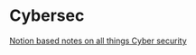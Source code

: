 # Cybersec

[Notion based notes on all things Cyber security](https://economic-staircase-567.notion.site/OSINT-18a790737b8a809ba405ee1cff5de0b7)

